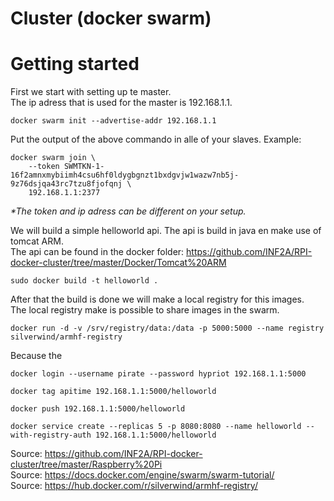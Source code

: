 # Cluster (docker swarm)

<h1> Getting started</h1>
First we start with setting up te master.<br />
The ip adress that is used for the master is 192.168.1.1.<br/>
    
    docker swarm init --advertise-addr 192.168.1.1

Put the output of the above commando in alle of your slaves.
Example:

    docker swarm join \
        --token SWMTKN-1-16f2amnxmybiimh4csu6hf0ldygbgnzt1bxdgvjw1wazw7nb5j-9z76dsjqa43rc7tzu8fjofqnj \
        192.168.1.1:2377
<i>*The token and ip adress can be different on your setup.</i>


We will build a simple helloworld api. The api is build in java en make use of tomcat ARM. <br />
The api can be found in the docker folder: https://github.com/INF2A/RPI-docker-cluster/tree/master/Docker/Tomcat%20ARM
    
    sudo docker build -t helloworld .
    
 After that the build is done we will make a local registry for this images.<br/>
 The local registry make is possible to share images in the swarm.<br/>

    docker run -d -v /srv/registry/data:/data -p 5000:5000 --name registry silverwind/armhf-registry
    
Because the 

    docker login --username pirate --password hypriot 192.168.1.1:5000

    docker tag apitime 192.168.1.1:5000/helloworld

    docker push 192.168.1.1:5000/helloworld

    docker service create --replicas 5 -p 8080:8080 --name helloworld --with-registry-auth 192.168.1.1:5000/helloworld

Source: https://github.com/INF2A/RPI-docker-cluster/tree/master/Raspberry%20Pi <br/>
Source: https://docs.docker.com/engine/swarm/swarm-tutorial/ <br />
Source: https://hub.docker.com/r/silverwind/armhf-registry/
